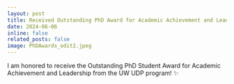 ```yaml
---
layout: post
title: Received Outstanding PhD Award for Academic Achievement and Leadership
date: 2024-06-06
inline: false
related_posts: false
image: PhDAwards_edit2.jpeg
---
```


I am honored to receive the Outstanding PhD Student Award for Academic Achievement and Leadership from the UW UDP program! :sparkles:
